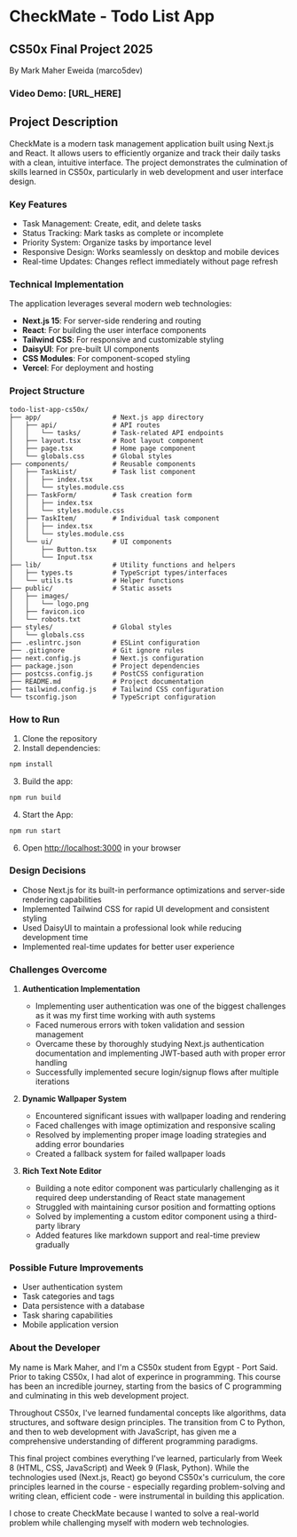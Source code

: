 # CheckMate - Todo List App

## CS50x Final Project 2025

By Mark Maher Eweida (marco5dev)

### Video Demo: [URL_HERE]

## Project Description

CheckMate is a modern task management application built using Next.js and React. It allows users to efficiently organize and track their daily tasks with a clean, intuitive interface. The project demonstrates the culmination of skills learned in CS50x, particularly in web development and user interface design.

### Key Features

- Task Management: Create, edit, and delete tasks
- Status Tracking: Mark tasks as complete or incomplete
- Priority System: Organize tasks by importance level
- Responsive Design: Works seamlessly on desktop and mobile devices
- Real-time Updates: Changes reflect immediately without page refresh

### Technical Implementation

The application leverages several modern web technologies:

- **Next.js 15**: For server-side rendering and routing
- **React**: For building the user interface components
- **Tailwind CSS**: For responsive and customizable styling
- **DaisyUI**: For pre-built UI components
- **CSS Modules**: For component-scoped styling
- **Vercel**: For deployment and hosting

### Project Structure

```
todo-list-app-cs50x/
├── app/                  # Next.js app directory
│   ├── api/              # API routes
│   │   └── tasks/        # Task-related API endpoints
│   ├── layout.tsx        # Root layout component
│   ├── page.tsx          # Home page component
│   └── globals.css       # Global styles
├── components/           # Reusable components
│   ├── TaskList/         # Task list component
│   │   ├── index.tsx
│   │   └── styles.module.css
│   ├── TaskForm/         # Task creation form
│   │   ├── index.tsx
│   │   └── styles.module.css
│   ├── TaskItem/         # Individual task component
│   │   ├── index.tsx
│   │   └── styles.module.css
│   └── ui/               # UI components
│       ├── Button.tsx
│       └── Input.tsx
├── lib/                  # Utility functions and helpers
│   ├── types.ts          # TypeScript types/interfaces
│   └── utils.ts          # Helper functions
├── public/               # Static assets
│   ├── images/
│   │   └── logo.png
│   ├── favicon.ico
│   └── robots.txt
├── styles/               # Global styles
│   └── globals.css
├── .eslintrc.json        # ESLint configuration
├── .gitignore            # Git ignore rules
├── next.config.js        # Next.js configuration
├── package.json          # Project dependencies
├── postcss.config.js     # PostCSS configuration
├── README.md             # Project documentation
├── tailwind.config.js    # Tailwind CSS configuration
└── tsconfig.json         # TypeScript configuration
```

### How to Run

1. Clone the repository
2. Install dependencies:

```bash
npm install
```

3. Build the app:

```bash
npm run build
```

4. Start the App:

```bash
npm run start
```

6. Open [http://localhost:3000](http://localhost:3000) in your browser

### Design Decisions

- Chose Next.js for its built-in performance optimizations and server-side rendering capabilities
- Implemented Tailwind CSS for rapid UI development and consistent styling
- Used DaisyUI to maintain a professional look while reducing development time
- Implemented real-time updates for better user experience

### Challenges Overcome

1. **Authentication Implementation**

   - Implementing user authentication was one of the biggest challenges as it was my first time working with auth systems
   - Faced numerous errors with token validation and session management
   - Overcame these by thoroughly studying Next.js authentication documentation and implementing JWT-based auth with proper error handling
   - Successfully implemented secure login/signup flows after multiple iterations

2. **Dynamic Wallpaper System**

   - Encountered significant issues with wallpaper loading and rendering
   - Faced challenges with image optimization and responsive scaling
   - Resolved by implementing proper image loading strategies and adding error boundaries
   - Created a fallback system for failed wallpaper loads

3. **Rich Text Note Editor**
   - Building a note editor component was particularly challenging as it required deep understanding of React state management
   - Struggled with maintaining cursor position and formatting options
   - Solved by implementing a custom editor component using a third-party library
   - Added features like markdown support and real-time preview gradually

### Possible Future Improvements

- User authentication system
- Task categories and tags
- Data persistence with a database
- Task sharing capabilities
- Mobile application version

### About the Developer

My name is Mark Maher, and I'm a CS50x student from Egypt - Port Said. Prior to taking CS50x, I had alot of experince in programming. This course has been an incredible journey, starting from the basics of C programming and culminating in this web development project.

Throughout CS50x, I've learned fundamental concepts like algorithms, data structures, and software design principles. The transition from C to Python, and then to web development with JavaScript, has given me a comprehensive understanding of different programming paradigms.

This final project combines everything I've learned, particularly from Week 8 (HTML, CSS, JavaScript) and Week 9 (Flask, Python). While the technologies used (Next.js, React) go beyond CS50x's curriculum, the core principles learned in the course - especially regarding problem-solving and writing clean, efficient code - were instrumental in building this application.

I chose to create CheckMate because I wanted to solve a real-world problem while challenging myself with modern web technologies.
